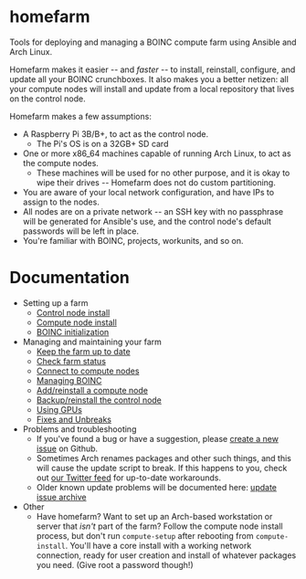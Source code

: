 # homefarm
Tools for deploying and managing a BOINC compute farm using Ansible
and Arch Linux.

Homefarm makes it easier -- and _faster_ -- to install, reinstall,
configure, and update all your BOINC crunchboxes. It also makes you a
better netizen: all your compute nodes will install and update from a
local repository that lives on the control node.

Homefarm makes a few assumptions:

* A Raspberry Pi 3B/B+, to act as the control node.
  * The Pi's OS is on a 32GB+ SD card
* One or more x86_64 machines capable of running Arch Linux, to act as
  the compute nodes.
  * These machines will be used for no other purpose, and it is okay
    to wipe their drives -- Homefarm does not do custom partitioning.
* You are aware of your local network configuration, and have IPs to
  assign to the nodes.
* All nodes are on a private network -- an SSH key with no passphrase
  will be generated for Ansible's use, and the control node's default
  passwords will be left in place.
* You're familiar with BOINC, projects, workunits, and so on.

# Documentation

* Setting up a farm
    * [Control node install](https://github.com/firepear/homefarm/blob/master/docs/control_install.md)
    * [Compute node install](https://github.com/firepear/homefarm/blob/master/docs/compute_install.md)
    * [BOINC initialization](https://github.com/firepear/homefarm/blob/master/docs/boinc_setup.md)
* Managing and maintaining your farm
    * [Keep the farm up to date](https://github.com/firepear/homefarm/blob/master/docs/update.md)
    * [Check farm status](https://github.com/firepear/homefarm/blob/master/docs/status.md)
    * [Connect to compute nodes](https://github.com/firepear/homefarm/blob/master/docs/ssh.md)
    * [Managing BOINC](https://github.com/firepear/homefarm/blob/master/docs/boinc.md)
    * [Add/reinstall a compute node](https://github.com/firepear/homefarm/blob/master/docs/newnode.md)
    * [Backup/reinstall the control node](https://github.com/firepear/homefarm/blob/master/docs/backup.md)
    * [Using GPUs](https://github.com/firepear/homefarm/blob/master/docs/gpgpu.md)
    * [Fixes and Unbreaks](https://github.com/firepear/homefarm/blob/master/docs/fixes.md)
* Problems and troubleshooting
    * If you've found a bug or have a suggestion, please [create a new
      issue](https://github.com/firepear/homefarm/issues) on Github.
    * Sometimes Arch renames packages and other such things, and this
      will cause the update script to break. If this happens to you,
      check out [our Twitter feed](https://twitter.com/firepear) for
      up-to-date workarounds.
    * Older known update problems will be documented here: [update
      issue
      archive](https://github.com/firepear/homefarm/blob/master/docs/known_issues.md)
* Other
    * Have homefarm? Want to set up an Arch-based workstation or
      server that _isn't_ part of the farm? Follow the compute node
      install process, but don't run `compute-setup` after rebooting
      from `compute-install`. You'll have a core install with a
      working network connection, ready for user creation and install
      of whatever packages you need. (Give root a password though!)


